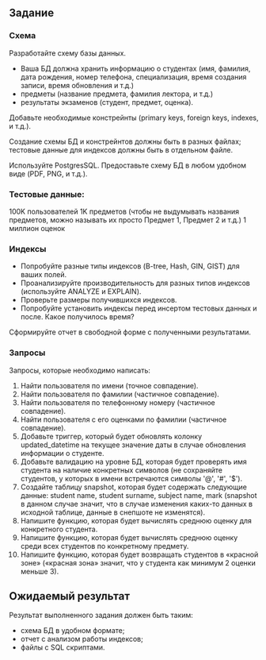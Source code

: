 ## Задание

### Схема

Разработайте схему базы данных.

- Ваша БД должна хранить информацию о студентах (имя, фамилия, дата рождения, номер телефона, специализация, время
  создания записи, время обновления и т.д.)
- предметы (название предмета, фамилия лектора, и т.д.)
- результаты экзаменов (студент, предмет, оценка).

Добавьте необходимые констрейнты (primary keys, foreign keys, indexes, и т.д.).

Создание схемы БД и констрейнтов должны быть в разных файлах;
тестовые данные для индексов должны быть в отдельном файле.

Используйте PostgresSQL. Предоставьте схему БД в любом удобном виде (PDF, PNG, и т.д.).

### Тестовые данные:

100K пользователей
1K предметов (чтобы не выдумывать названия предметов, можно называть их просто Предмет 1, Предмет 2 и т.д.)
1 миллион оценок

### Индексы

- Попробуйте разные типы индексов (B-tree, Hash, GIN, GIST) для ваших полей.
- Проанализируйте производительность для разных типов индексов (используйте ANALYZE и EXPLAIN).
- Проверьте размеры получившихся индексов.
- Попробуйте установить индексы перед инсертом тестовых данных и после. Какое получилось время?

Сформируйте отчет в свободной форме с полученными результатами.

### Запросы

Запросы, которые необходимо написать:

1. Найти пользователя по имени (точное совпадение).
2. Найти пользователя по фамилии (частичное совпадение).
3. Найти пользователя по телефонному номеру (частичное совпадение).
4. Найти пользователя с его оценками по фамилии (частичное совпадение).
5. Добавьте триггер, который будет обновлять колонку updated_datetime на текущее значение даты в случае обновления
   информации о студенте.
6. Добавьте валидацию на уровне БД, которая будет проверять имя студента на наличие конкретных символов (не сохраняйте
   студентов, у которых в имени встречаются символы '@', '#', '$').
7. Создайте таблицу snapshot, которая будет содержать следующие данные: student name, student surname, subject name,
   mark (snapshot в данном случае значит, что в случае изменения каких-то данных в исходной таблице, данные в снепшоте
   не изменятся).
8. Напишите функцию, которая будет вычислять среднюю оценку для конкретного студента.
9. Напишите функцию, которая будет вычислять среднюю оценку среди всех студентов по конкретному предмету.
10. Напишите функцию, которая будет возвращать студентов в «красной зоне» («красная зона» значит, что у студента как
    минимум 2 оценки меньше 3).

## Ожидаемый результат

Результат выполненного задания должен быть таким:

- схема БД в удобном формате;
- отчет с анализом работы индексов;
- файлы с SQL скриптами.